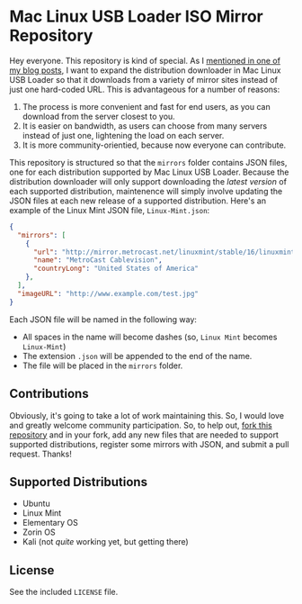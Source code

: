 Mac Linux USB Loader ISO Mirror Repository
=========

Hey everyone. This repository is kind of special. As I [mentioned in one of my blog posts](http://sevenbits-tech-blog.blogspot.com/2014/05/mac-linux-usb-loader-declassified.html), I want to expand the distribution downloader in Mac Linux USB Loader so that it downloads from a variety of mirror sites instead of just one hard-coded URL. This is advantageous for a number of reasons:

  1. The process is more convenient and fast for end users, as you can download from the server closest to you.
  1. It is easier on bandwidth, as users can choose from many servers instead of just one, lightening the load on each server.
  1. It is more community-orientied, because now everyone can contribute.

This repository is structured so that the `mirrors` folder contains JSON files, one for each distribution supported by Mac Linux USB Loader. Because the distribution downloader will only support downloading the *latest version* of each supported distribution, maintenence will simply involve updating the JSON files at each new release of a supported distribution. Here's an example of the Linux Mint JSON file, `Linux-Mint.json`:

```JSON
{
  "mirrors": [
    {
      "url": "http://mirror.metrocast.net/linuxmint/stable/16/linuxmint-16-cinnamon-dvd-64bit.iso",
      "name": "MetroCast Cablevision",
      "countryLong": "United States of America"
    },
  ],
  "imageURL": "http://www.example.com/test.jpg"
}
```

Each JSON file will be named in the following way:

 - All spaces in the name will become dashes (so, `Linux Mint` becomes `Linux-Mint`)
 - The extension `.json` will be appended to the end of the name.
 - The file will be placed in the `mirrors` folder.

Contributions
----

Obviously, it's going to take a lot of work maintaining this. So, I would love and greatly welcome community participation. So, to help out, [fork this repository](https://github.com/SevenBits/mlul-iso-mirrors/fork) and in your fork, add any new files that are needed to support supported distributions, register some mirrors with JSON, and submit a pull request. Thanks!

Supported Distributions
----

 - Ubuntu
 - Linux Mint
 - Elementary OS
 - Zorin OS
 - Kali (not *quite* working yet, but getting there)

License
----

See the included `LICENSE` file.